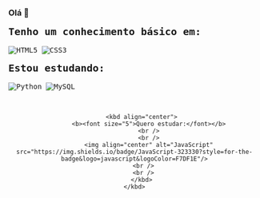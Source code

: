 ### Olá 👋

 <div style="display: block">
  <kbd align="center">
    <b><font size="5">Tenho um conhecimento básico em:</font></b>
        <br />
        <br />
        <img align="center" alt="HTML5" src="https://img.shields.io/badge/HTML5-E34F26?style=for-the-badge&logo=html5&logoColor=white"/>
        <img align="center" alt="CSS3" src="https://img.shields.io/badge/CSS3-1572B6?style=for-the-badge&logo=css3&logoColor=white"/>
        <br />
        <br />
        <kbd align="center">
            <b><font size="5">Estou estudando:</font></b>
            <br />
            <br />
            <img align="center" alt="Python" src="https://img.shields.io/badge/Python-14354C?style=for-the-badge&logo=python&logoColor=white"/>
            <img align="center" alt="MySQL" src="https://img.shields.io/badge/MySQL-00000F?style=for-the-badge&logo=mysql&logoColor=white"/>
         <br />
         <br />
        </kbd>
        <br />
        
        <kbd align="center">
            <b><font size="5">Quero estudar:</font></b>
            <br />
            <br />
            <img align="center" alt="JavaScript" src="https://img.shields.io/badge/JavaScript-323330?style=for-the-badge&logo=javascript&logoColor=F7DF1E"/>
         <br />
         <br />
        </kbd>
    </kbd>
</div>

<!--
**GuilhermeCostaLima/GuilhermeCostaLima** is a ✨ _special_ ✨ repository because its `README.md` (this file) appears on your GitHub profile.

Here are some ideas to get you started:

- 🔭 I’m currently working on ...
- 🌱 I’m currently learning ...
- 👯 I’m looking to collaborate on ...
- 🤔 I’m looking for help with ...
- 💬 Ask me about ...
- 📫 How to reach me: ...
- 😄 Pronouns: ...
- ⚡ Fun fact: ...
-->
